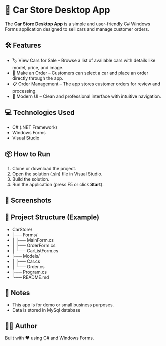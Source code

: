 # 🚗 Car Store Desktop App

The **Car Store Desktop App** is a simple and user-friendly C# Windows Forms application designed to sell cars and manage customer orders.

## 🛠 Features

- 🏷️ View Cars for Sale – Browse a list of available cars with details like model, price, and image.
- 🛒 Make an Order – Customers can select a car and place an order directly through the app.
- 📋 Order Management – The app stores customer orders for review and processing.
- 🎨 Modern UI – Clean and professional interface with intuitive navigation.

## 💻 Technologies Used

- C# (.NET Framework)
- Windows Forms
- Visual Studio

## 📦 How to Run

1. Clone or download the project.
2. Open the solution (.sln) file in Visual Studio.
3. Build the solution.
4. Run the application (press F5 or click **Start**).

## 📸 Screenshots

## 📁 Project Structure (Example)

- CarStore/
- ├── Forms/
- │   ├── MainForm.cs
- │   ├── OrderForm.cs
- │   └── CarListForm.cs
- ├── Models/
- │   ├── Car.cs
- │   └── Order.cs
- ├── Program.cs
- └── README.md

## 📌 Notes

- This app is for demo or small business purposes.
- Data is stored in MySql database

## 🧑‍💻 Author

Built with ❤️ using C# and Windows Forms.

